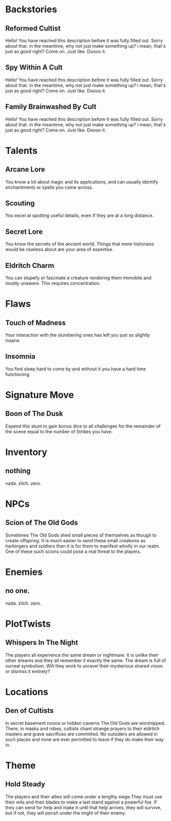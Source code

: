 # Backstories
## Reformed Cultist
Hello! You have reached this description before it was fully filled out. Sorry about that. in the meantime, why not just make something up? i mean, that's just as good right? Come on. Just like. Doooo it.

## Spy Within A Cult
Hello! You have reached this description before it was fully filled out. Sorry about that. in the meantime, why not just make something up? i mean, that's just as good right? Come on. Just like. Doooo it.

## Family Brainwashed By Cult
Hello! You have reached this description before it was fully filled out. Sorry about that. in the meantime, why not just make something up? i mean, that's just as good right? Come on. Just like. Doooo it.

# Talents
## Arcane Lore
You know a lot about magic and its applications, and can usually identify enchantments or spells you come across.

## Scouting
You excel at spotting useful details, even if they are at a long distance.

## Secret Lore
You know the secrets of the ancient world.  Things that mere historians would be clueless about are your area of expertise.

## Eldritch Charm
You can stupefy or fascinate a creature rendering them immobile and mostly unaware. This requires concentration.

# Flaws
## Touch of Madness
Your interaction with the slumbering ones has left you just so slightly insane.

## Insomnia
You find sleep hard to come by and without it you have a hard time functioning.

# Signature Move
## Boon of The Dusk
Expend this stunt to gain bonus dice to all challenges for the remainder of the scene equal to the number of Strikes you have.  

# Inventory
## nothing
nada. zilch. zero.

# NPCs
## Scion of The Old Gods
Sometimes The Old Gods shed small pieces of themselves as though to create offspring. It is much easier to send these small creatures as harbingers and soldiers than it is for them to manifest wholly in our realm.  One of these such scions could pose a real threat to the players.

# Enemies
## no one.
nada. zilch. zero.

# PlotTwists
## Whispers In The Night
The players all experience the same dream or nightmare.  It is unlike their other dreams and they all remember it exactly the same.  The dream is full of surreal symbolism. Will they work to unravel their mysterious shared vision or dismiss it entirely?

# Locations
## Den of Cultists
In secret basement rooms or hidden caverns The Old Gods are worshipped.  There, in masks and robes, cultists chant strange prayers to their eldritch masters and grave sacrifices are committed.  No outsiders are allowed in such places and none are ever permitted to leave if they do make their way in.

# Theme
## Hold Steady
The players and their allies will come under a lengthy siege.They must use their wits and their blades to make a last stand against a powerful foe.  If they can send for help and make it until that help arrives, they will survive, but if not, they will perish under the might of their enemy.

